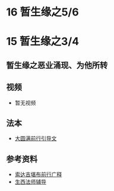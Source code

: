 # 16 暂生缘之5/6 

# 15 暂生缘之3/4 

## 暂生缘之恶业涌现、为他所转

## 视频

- 暂无视频

## 法本
- [大圆满前行引导文](/books/dymqx#p117)

## 参考资料

- [索达吉堪布前行广释](/refs/qxgs/qxgs-03xm#5恶业涌现)
- [生西法师辅导](/refs/qxgs/fudao/qxgsfd-03xm#p1307)
